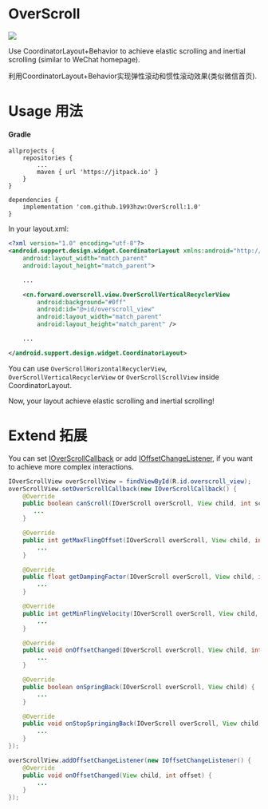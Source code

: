 # OverScroll

[![](https://jitpack.io/v/1993hzw/OverScroll.svg)](https://jitpack.io/#1993hzw/OverScroll)

Use CoordinatorLayout+Behavior to achieve elastic scrolling and inertial scrolling (similar to WeChat homepage). 

利用CoordinatorLayout+Behavior实现弹性滚动和惯性滚动效果(类似微信首页).

# Usage 用法

#### Gradle 

```
allprojects {
    repositories {
        ...
        maven { url 'https://jitpack.io' }
    }
}
 
dependencies {
    implementation 'com.github.1993hzw:OverScroll:1.0'
}
```

In your layout.xml:
```xml
<?xml version="1.0" encoding="utf-8"?>
<android.support.design.widget.CoordinatorLayout xmlns:android="http://schemas.android.com/apk/res/android"
    android:layout_width="match_parent"
    android:layout_height="match_parent">

    ...

    <cn.forward.overscroll.view.OverScrollVerticalRecyclerView
        android:background="#0ff"
        android:id="@+id/overscroll_view"
        android:layout_width="match_parent"
        android:layout_height="match_parent" />

    ...

</android.support.design.widget.CoordinatorLayout>
```

You can use `OverScrollHorizontalRecyclerView`, `OverScrollVerticalRecyclerView` or `OverScrollScrollView` inside CoordinatorLayout.

Now, your layout achieve elastic scrolling and inertial scrolling!

# Extend 拓展

You can set [IOverScrollCallback](https://github.com/1993hzw/OverScroll/blob/master/overscroll/src/main/java/cn/forward/overscroll/IOverScrollCallback.java) or add [IOffsetChangeListener](https://github.com/1993hzw/OverScroll/blob/master/overscroll/src/main/java/cn/forward/overscroll/IOffsetChangeListener.java), if you want to achieve more complex interactions.

```java
IOverScrollView overScrollView = findViewById(R.id.overscroll_view);
overScrollView.setOverScrollCallback(new IOverScrollCallback() {
    @Override
    public boolean canScroll(IOverScroll overScroll, View child, int scrollDirection) {
       ...
    }

    @Override
    public int getMaxFlingOffset(IOverScroll overScroll, View child, int scrollDirection) {
        ...
    }

    @Override
    public float getDampingFactor(IOverScroll overScroll, View child, int scrollDirection) {
        ...
    }

    @Override
    public int getMinFlingVelocity(IOverScroll overScroll, View child, int scrollDirection) {
        ...
    }

    @Override
    public void onOffsetChanged(IOverScroll overScroll, View child, int offset) {
        ...
    }

    @Override
    public boolean onSpringBack(IOverScroll overScroll, View child) {
        ...
    }

    @Override
    public void onStopSpringingBack(IOverScroll overScroll, View child) {
        ...
    }
});

overScrollView.addOffsetChangeListener(new IOffsetChangeListener() {
    @Override
    public void onOffsetChanged(View child, int offset) {
        ...
    }
});
```